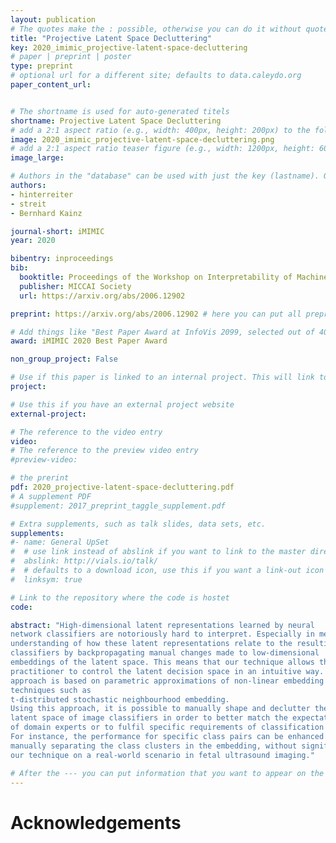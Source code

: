 ```yaml
---
layout: publication
# The quotes make the : possible, otherwise you can do it without quotes
title: "Projective Latent Space Decluttering"
key: 2020_imimic_projective-latent-space-decluttering
# paper | preprint | poster
type: preprint
# optional url for a different site; defaults to data.caleydo.org
paper_content_url: 


# The shortname is used for auto-generated titels
shortname: Projective Latent Space Decluttering
# add a 2:1 aspect ratio (e.g., width: 400px, height: 200px) to the folder /assets/images/papers/
image: 2020_imimic_projective-latent-space-decluttering.png
# add a 2:1 aspect ratio teaser figure (e.g., width: 1200px, height: 600px) to the folder /assets/images/papers/
image_large: 

# Authors in the "database" can be used with just the key (lastname). Others can be written properly.
authors:
- hinterreiter
- streit 
- Bernhard Kainz

journal-short: iMIMIC
year: 2020

bibentry: inproceedings
bib:
  booktitle: Proceedings of the Workshop on Interpretability of Machine Intelligence in Medical Image Computing (iMIMIC’2020)
  publisher: MICCAI Society
  url: https://arxiv.org/abs/2006.12902 

preprint: https://arxiv.org/abs/2006.12902 # here you can put all preprint links (arxiv.org, osf.io,...)

# Add things like "Best Paper Award at InfoVis 2099, selected out of 4000 submissions"
award: iMIMIC 2020 Best Paper Award

non_group_project: False

# Use if this paper is linked to an internal project. This will link to the project site
project: 

# Use this if you have an external project website
external-project: 

# The reference to the video entry
video: 
# The reference to the preview video entry
#preview-video:

# the prerint
pdf: 2020_projective-latent-space-decluttering.pdf
# A supplement PDF
#supplement: 2017_preprint_taggle_supplement.pdf

# Extra supplements, such as talk slides, data sets, etc.
supplements:
#- name: General UpSet
#  # use link instead of abslink if you want to link to the master directory
#  abslink: http://vials.io/talk/
#  # defaults to a download icon, use this if you want a link-out icon
#  linksym: true

# Link to the repository where the code is hostet
code: 

abstract: "High-dimensional latent representations learned by neural
network classifiers are notoriously hard to interpret. Especially in medical applications, model developers and domain experts desire a better
understanding of how these latent representations relate to the resulting classification performance. We present a framework for retraining
classifiers by backpropagating manual changes made to low-dimensional
embeddings of the latent space. This means that our technique allows the
practitioner to control the latent decision space in an intuitive way. Our
approach is based on parametric approximations of non-linear embedding
techniques such as
t-distributed stochastic neighbourhood embedding.
Using this approach, it is possible to manually shape and declutter the
latent space of image classifiers in order to better match the expectations
of domain experts or to fulfil specific requirements of classification tasks.
For instance, the performance for specific class pairs can be enhanced by
manually separating the class clusters in the embedding, without significantly affecting the overall performance of the other classes. We evaluate
our technique on a real-world scenario in fetal ultrasound imaging."

# After the --- you can put information that you want to appear on the website using markdown formatting or HTML. A good example are acknowledgements, extra references, an erratum, etc.
---
```



# Acknowledgements


